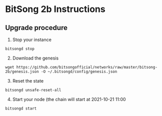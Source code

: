 # BitSong 2b Instructions

## Upgrade procedure

1. Stop your instance
```
bitsongd stop
```

2. Download the genesis
```
wget https://github.com/bitsongofficial/networks/raw/master/bitsong-2b/genesis.json -O ~/.bitsongd/config/genesis.json
```

3. Reset the state
```
bitsongd unsafe-reset-all
```

4. Start your node (the chain will start at 2021-10-21 11:00
```
bitsongd start
```